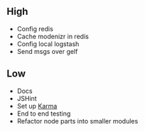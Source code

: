 ## High

* Config redis
* Cache modenizr in redis
* Config local logstash
* Send msgs over gelf

## Low

* Docs
* JSHint
* Set up [Karma](http://karma-runner.github.io/)
* End to end testing
* Refactor node parts into smaller modules
